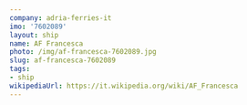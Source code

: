 ```yaml
---
company: adria-ferries-it
imo: '7602089'
layout: ship
name: AF Francesca
photo: /img/af-francesca-7602089.jpg
slug: af-francesca-7602089
tags:
- ship
wikipediaUrl: https://it.wikipedia.org/wiki/AF_Francesca
---
```

